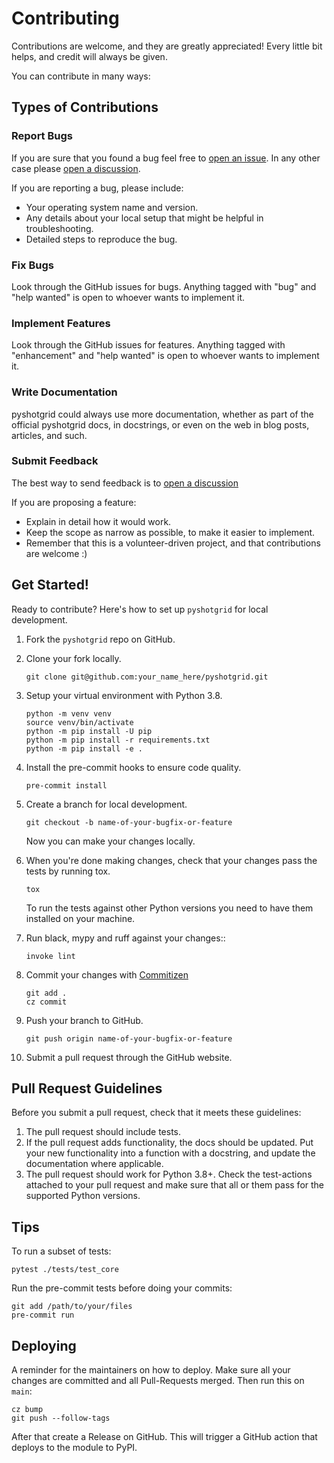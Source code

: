 # Contributing

Contributions are welcome, and they are greatly appreciated! Every little bit
helps, and credit will always be given.

You can contribute in many ways:

## Types of Contributions

### Report Bugs

If you are sure that you found a bug feel free to [open an issue](https://github.com/fabiangeisler/pyshotgrid/issues).
In any other case please [open a discussion](https://github.com/fabiangeisler/pyshotgrid/discussions).

If you are reporting a bug, please include:

* Your operating system name and version.
* Any details about your local setup that might be helpful in troubleshooting.
* Detailed steps to reproduce the bug.

### Fix Bugs

Look through the GitHub issues for bugs. Anything tagged with "bug" and "help
wanted" is open to whoever wants to implement it.

### Implement Features

Look through the GitHub issues for features. Anything tagged with "enhancement"
and "help wanted" is open to whoever wants to implement it.

### Write Documentation

pyshotgrid could always use more documentation, whether as part of the
official pyshotgrid docs, in docstrings, or even on the web in blog posts,
articles, and such.

### Submit Feedback

The best way to send feedback is to [open a discussion](https://github.com/fabiangeisler/pyshotgrid/discussions)

If you are proposing a feature:

* Explain in detail how it would work.
* Keep the scope as narrow as possible, to make it easier to implement.
* Remember that this is a volunteer-driven project, and that contributions
  are welcome :)

## Get Started!

Ready to contribute? Here's how to set up `pyshotgrid` for local development.

1. Fork the `pyshotgrid` repo on GitHub.
2. Clone your fork locally.
   ```shell
   git clone git@github.com:your_name_here/pyshotgrid.git
   ```

3. Setup your virtual environment with Python 3.8.
   ```shell
   python -m venv venv
   source venv/bin/activate
   python -m pip install -U pip
   python -m pip install -r requirements.txt
   python -m pip install -e .
   ```

4. Install the pre-commit hooks to ensure code quality.
   ```shell
   pre-commit install
   ```

5. Create a branch for local development.
   ```shell
   git checkout -b name-of-your-bugfix-or-feature
   ```
   Now you can make your changes locally.

6. When you're done making changes, check that your changes pass the
   tests by running tox.
   ```shell
   tox
   ```
   To run the tests against other Python versions you need to have them installed on
   your machine.

7. Run black, mypy and ruff against your changes::
   ```shell
   invoke lint
   ```

8. Commit your changes with [Commitizen](https://commitizen-tools.github.io/commitizen/#usage)
   ```shell
   git add .
   cz commit
   ```

9. Push your branch to GitHub.
   ```shell
   git push origin name-of-your-bugfix-or-feature
   ```

10. Submit a pull request through the GitHub website.

## Pull Request Guidelines

Before you submit a pull request, check that it meets these guidelines:

1. The pull request should include tests.
2. If the pull request adds functionality, the docs should be updated. Put
   your new functionality into a function with a docstring, and update the documentation
   where applicable.
3. The pull request should work for Python 3.8+. Check
   the test-actions attached to your pull request
   and make sure that all or them pass for the supported Python versions.

## Tips

To run a subset of tests:
```shell
pytest ./tests/test_core
```

Run the pre-commit tests before doing your commits:
```shell
git add /path/to/your/files
pre-commit run
```

## Deploying

A reminder for the maintainers on how to deploy.
Make sure all your changes are committed and all Pull-Requests merged.
Then run this on `main`:
```shell
cz bump
git push --follow-tags
```
After that create a Release on GitHub. This will trigger
a GitHub action that deploys to the module to PyPI.
